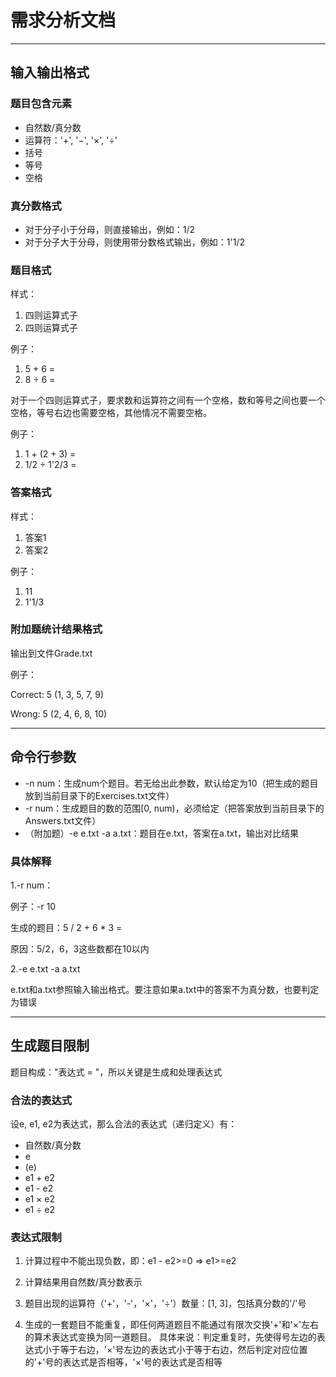 # 需求分析文档

---

## 输入输出格式

### 题目包含元素

- 自然数/真分数
- 运算符：'+', '−', '×', '÷'
- 括号
- 等号
- 空格

### 真分数格式

- 对于分子小于分母，则直接输出，例如：1/2
- 对于分子大于分母，则使用带分数格式输出，例如：1'1/2

### 题目格式

样式：

1. 四则运算式子
2. 四则运算式子

例子：

1. 5 + 6 = 
2. 8 ÷ 6 = 

对于一个四则运算式子，要求数和运算符之间有一个空格，数和等号之间也要一个空格，等号右边也需要空格，其他情况不需要空格。

例子：

1. 1 + (2 + 3) = 
2. 1/2 ÷ 1'2/3 = 

### 答案格式

样式：

1. 答案1
2. 答案2

例子：

1. 11
2. 1'1/3

### 附加题统计结果格式

输出到文件Grade.txt

例子：

Correct: 5 (1, 3, 5, 7, 9)

Wrong: 5 (2, 4, 6, 8, 10)

---

## 命令行参数

- -n num：生成num个题目。若无给出此参数，默认给定为10（把生成的题目放到当前目录下的Exercises.txt文件）
- -r num：生成题目的数的范围[0, num)，必须给定（把答案放到当前目录下的Answers.txt文件）
- （附加题）-e e.txt -a a.txt：题目在e.txt，答案在a.txt，输出对比结果

### 具体解释

1.-r num：

例子：-r 10

生成的题目：5 / 2 + 6 * 3 = 

原因：5/2，6，3这些数都在10以内

2.-e e.txt -a a.txt

e.txt和a.txt参照输入输出格式。要注意如果a.txt中的答案不为真分数，也要判定为错误

---

## 生成题目限制

题目构成："表达式 = "，所以关键是生成和处理表达式

### 合法的表达式

设e, e1, e2为表达式，那么合法的表达式（递归定义）有：

- 自然数/真分数
- e
- (e)
- e1 + e2
- e1 - e2
- e1 × e2
- e1 ÷ e2

### 表达式限制

1. 计算过程中不能出现负数，即：e1 - e2>=0 => e1>=e2

2. 计算结果用自然数/真分数表示

3. 题目出现的运算符（'+'，'-'，'×'，'÷'）数量：[1, 3]，包括真分数的'/'号

4. 生成的一套题目不能重复，即任何两道题目不能通过有限次交换'+'和'×'左右的算术表达式变换为同一道题目。
具体来说：判定重复时，先使得号左边的表达式小于等于右边，'×'号左边的表达式小于等于右边，然后判定对应位置的'+'号的表达式是否相等，'×'号的表达式是否相等

